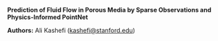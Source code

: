 **Prediction of Fluid Flow in Porous Media by Sparse Observations and Physics-Informed PointNet**

**Authors:** Ali Kashefi (kashefi@stanford.edu)<br>
